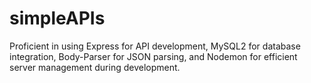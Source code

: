 # simpleAPIs
Proficient in using Express for API development, MySQL2 for database integration, Body-Parser for JSON parsing, and Nodemon for efficient server management during development.
